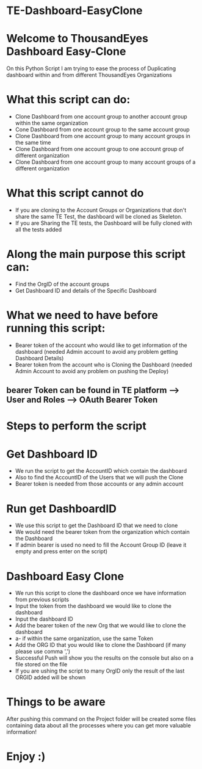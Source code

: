 # TE-Dashboard-EasyClone

# Welcome to ThousandEyes Dashboard Easy-Clone 

On this Python Script I am trying to ease the process of Duplicating dashboard within and from different ThousandEyes Organizations 

# What this script can do:

- Clone Dashboard from one account group to another account group within the same organization 
- Cone Dashboard from one account group to the same account group 
- Clone Dashboard from one account group to many account groups in the same time 
- Clone Dashboard from one account group to one account group of different organization
- Clone Dashboard from one account group to many account groups of a different organization 

# What this script cannot do
- If you are cloning to the Account Groups or Organizations that don't share the same TE Test, the dashboard will be cloned as Skeleton. 
- If you are Sharing the TE tests, the Dashboard will be fully cloned with all the tests added

# Along the main purpose this script can: 
- Find the OrgID of the account groups 
- Get Dashboard ID and details of the Specific Dashboard 

# What we need to have before running this script:
- Bearer token of the account who would like to get information of the dashboard (needed Admin account to avoid any problem getting Dashboard Details)
- Bearer token from the account who is Cloning the Dashboard (needed Admin Account to avoid any problem on pushing the Deploy)

## bearer Token can be found in TE platform --> User and Roles --> OAuth Bearer Token

# Steps to perform the script 

# Get Dashboard ID 
-  We run the script to get the AccountID which contain the dashboard 
-  Also to find the AccountID of the Users that we will push the Clone 
-  Bearer token is needed from those accounts or any admin account 

# Run get DashboardID
- We use this script to get the Dashboard ID that we need to clone 
- We would need the bearer token from the organization which contain the Dashboard
- If admin bearer is used no need to fill the Account Group ID (leave it empty and press enter on the script)

# Dashboard Easy Clone 
- We run this script to clone the dashboard once we have information from previous scripts 
- Input the token from the dashboard we would like to clone the dashboard 
- Input the dashboard ID 
- Add the bearer token of the new Org that we would like to clone the dashboard 
-  a- if within the same organization, use the same Token 
- Add the ORG ID that you would like to clone the Dashboard (if many please use comma ',')
- Successful Push will show you the results on the console but also on a file stored on the file 
- If you are ushing the script to many OrgID only the result of the last ORGID added will be shown 

# Things to be aware
After pushing this command on the Project folder will be created some files containing data about all the processes where you can get more valuable information!

# Enjoy :) 


